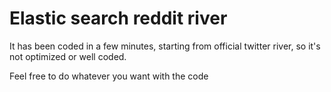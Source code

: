 # Elastic search reddit river

It has been coded in a few minutes, starting from official twitter river, 
so it's not optimized or well coded. 

Feel free to do whatever you want with the code